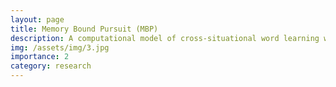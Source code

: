 ```yaml
---
layout: page
title: Memory Bound Pursuit (MBP)
description: A computational model of cross-situational word learning with memory integrated into it
img: /assets/img/3.jpg
importance: 2
category: research
---
```




[comment]: <> (<div class="row">)

[comment]: <> (    <div class="col-sm mt-3 mt-md-0">)

[comment]: <> (        <img class="img-fluid rounded z-depth-1" src="{{ '/assets/img/1.jpg' | relative_url }}" alt="" title="example image"/>)

[comment]: <> (    </div>)

[comment]: <> (    <div class="col-sm mt-3 mt-md-0">)

[comment]: <> (        <img class="img-fluid rounded z-depth-1" src="{{ '/assets/img/3.jpg' | relative_url }}" alt="" title="example image"/>)

[comment]: <> (    </div>)

[comment]: <> (    <div class="col-sm mt-3 mt-md-0">)

[comment]: <> (        <img class="img-fluid rounded z-depth-1" src="{{ '/assets/img/5.jpg' | relative_url }}" alt="" title="example image"/>)

[comment]: <> (    </div>)

[comment]: <> (</div>)

[comment]: <> (<div class="caption">)

[comment]: <> (    Caption photos easily. On the left, a road goes through a tunnel. Middle, leaves artistically fall in a hipster photoshoot. Right, in another hipster photoshoot, a lumberjack grasps a handful of pine needles.)

[comment]: <> (</div>)

[comment]: <> (<div class="row">)

[comment]: <> (    <div class="col-sm mt-3 mt-md-0">)

[comment]: <> (        <img class="img-fluid rounded z-depth-1" src="{{ '/assets/img/5.jpg' | relative_url }}" alt="" title="example image"/>)

[comment]: <> (    </div>)

[comment]: <> (</div>)

[comment]: <> (<div class="caption">)

[comment]: <> (    This image can also have a caption. It's like magic.)

[comment]: <> (</div>)

[comment]: <> (You can also put regular text between your rows of images.)

[comment]: <> (Say you wanted to write a little bit about your project before you posted the rest of the images.)

[comment]: <> (You describe how you toiled, sweated, *bled* for your project, and then... you reveal it's glory in the next row of images.)


[comment]: <> (<div class="row justify-content-sm-center">)

[comment]: <> (    <div class="col-sm-8 mt-3 mt-md-0">)

[comment]: <> (        <img class="img-fluid rounded z-depth-1" src="{{ '/assets/img/6.jpg' | relative_url }}" alt="" title="example image"/>)

[comment]: <> (    </div>)

[comment]: <> (    <div class="col-sm-4 mt-3 mt-md-0">)

[comment]: <> (        <img class="img-fluid rounded z-depth-1" src="{{ '/assets/img/11.jpg' | relative_url }}" alt="" title="example image"/>)

[comment]: <> (    </div>)

[comment]: <> (</div>)

[comment]: <> (<div class="caption">)

[comment]: <> (    You can also have artistically styled 2/3 + 1/3 images, like these.)

[comment]: <> (</div>)


[comment]: <> (The code is simple.)

[comment]: <> (Just wrap your images with `<div class="col-sm">` and place them inside `<div class="row">` &#40;read more about the <a href="https://getbootstrap.com/docs/4.4/layout/grid/" target="_blank">Bootstrap Grid</a> system&#41;.)

[comment]: <> (To make images responsive, add `img-fluid` class to each; for rounded corners and shadows use `rounded` and `z-depth-1` classes.)

[comment]: <> (Here's the code for the last row of images above:)

[comment]: <> (```html)

[comment]: <> (<div class="row justify-content-sm-center">)

[comment]: <> (    <div class="col-sm-8 mt-3 mt-md-0">)

[comment]: <> (        <img class="img-fluid rounded z-depth-1" src="{{ '/assets/img/6.jpg' | relative_url }}" alt="" title="example image"/>)

[comment]: <> (    </div>)

[comment]: <> (    <div class="col-sm-4 mt-3 mt-md-0">)

[comment]: <> (        <img class="img-fluid rounded z-depth-1" src="{{ '/assets/img/11.jpg' | relative_url }}" alt="" title="example image"/>)

[comment]: <> (    </div>)

[comment]: <> (</div>)

[comment]: <> (```)
